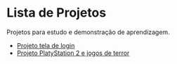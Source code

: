 # Lista de Projetos
 Projetos para estudo e demonstração de aprendizagem.

 <ul>
     <li><a href="https://alanbarros-dev.github.io/Projetos_de_estudo_HTML-CSS/Projeto1%20-%20Pagina%20de%20Login/index" target="_blank">Projeto tela de login</a></li>
     <li><a href="https://alanbarros-dev.github.io/Projetos_de_estudo_HTML-CSS/Projeto2%20-%20PS2/index" target="blank">Projeto PlatyStation 2 e jogos de terror</a></li>
 </ul>